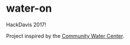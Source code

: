 # water-on
HackDavis 2017!

Project inspired by the [Community Water Center](http://www.communitywatercenter.org/).

